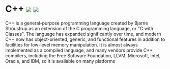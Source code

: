 # C++ ![](https://img.shields.io/static/v1?label=Phase&message=Done&color=blueviolet&style=flat&logo=appveyor)  ![](https://img.shields.io/static/v1?label=License&message=MIT&color=blueviolet&style=flat&logo=appveyor)

C++ is a general-purpose programming language created by Bjarne Stroustrup as an extension of the C programming language, or "C with Classes". The language has expanded significantly over time, and modern C++ now has object-oriented, generic, and functional features in addition to facilities for low-level memory manipulation. It is almost always implemented as a compiled language, and many vendors provide C++ compilers, including the Free Software Foundation, LLVM, Microsoft, Intel, Oracle, and IBM, so it is available on many platforms
